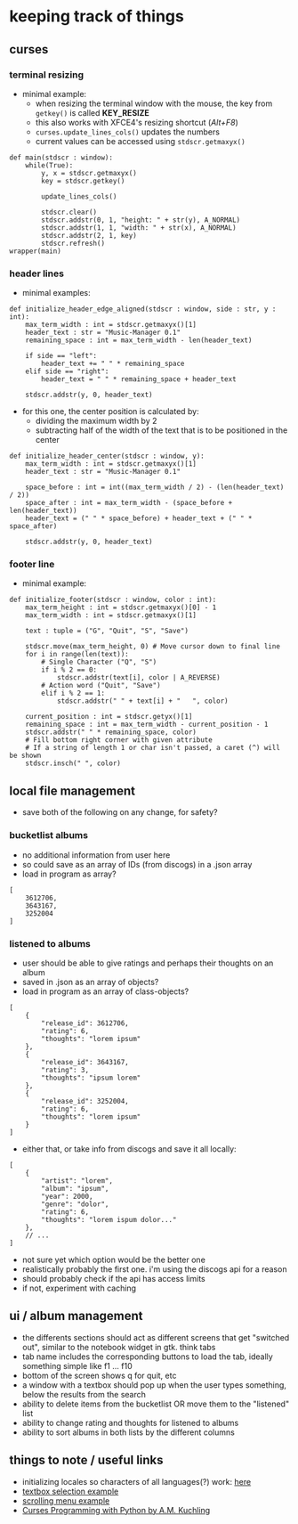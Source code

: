 # keeping track of things

## curses
### terminal resizing
* minimal example:
    - when resizing the terminal window with the mouse, the key from ``getkey()`` is called **KEY_RESIZE**
    - this also works with XFCE4's resizing shortcut (_Alt+F8_)
    - ``curses.update_lines_cols()`` updates the numbers
    - current values can be accessed using ``stdscr.getmaxyx()``
```
def main(stdscr : window):
    while(True):
        y, x = stdscr.getmaxyx()
        key = stdscr.getkey()

        update_lines_cols()

        stdscr.clear()
        stdscr.addstr(0, 1, "height: " + str(y), A_NORMAL)
        stdscr.addstr(1, 1, "width: " + str(x), A_NORMAL)
        stdscr.addstr(2, 1, key)
        stdscr.refresh()
wrapper(main)
```
### header lines
* minimal examples:
```
def initialize_header_edge_aligned(stdscr : window, side : str, y : int):
    max_term_width : int = stdscr.getmaxyx()[1]
    header_text : str = "Music-Manager 0.1"
    remaining_space : int = max_term_width - len(header_text)

    if side == "left":
        header_text += " " * remaining_space
    elif side == "right":
        header_text = " " * remaining_space + header_text

    stdscr.addstr(y, 0, header_text)
```
* for this one, the center position is calculated by:
    - dividing the maximum width by 2
    - subtracting half of the width of the text that is to be positioned in the center
```
def initialize_header_center(stdscr : window, y):
    max_term_width : int = stdscr.getmaxyx()[1]
    header_text : str = "Music-Manager 0.1"
    
    space_before : int = int((max_term_width / 2) - (len(header_text) / 2))
    space_after : int = max_term_width - (space_before + len(header_text))
    header_text = (" " * space_before) + header_text + (" " * space_after)

    stdscr.addstr(y, 0, header_text)
```

### footer line
* minimal example:
```
def initialize_footer(stdscr : window, color : int):
    max_term_height : int = stdscr.getmaxyx()[0] - 1
    max_term_width : int = stdscr.getmaxyx()[1]

    text : tuple = ("G", "Quit", "S", "Save")

    stdscr.move(max_term_height, 0) # Move cursor down to final line
    for i in range(len(text)):
        # Single Character ("Q", "S")
        if i % 2 == 0:
            stdscr.addstr(text[i], color | A_REVERSE)
        # Action word ("Quit", "Save")
        elif i % 2 == 1:
            stdscr.addstr(" " + text[i] + "   ", color)

    current_position : int = stdscr.getyx()[1]
    remaining_space : int = max_term_width - current_position - 1
    stdscr.addstr(" " * remaining_space, color)
    # Fill bottom right corner with given attribute
    # If a string of length 1 or char isn't passed, a caret (^) will be shown
    stdscr.insch(" ", color)
```

## local file management
* save both of the following on any change, for safety?
### bucketlist albums
* no additional information from user here
* so could save as an array of IDs (from discogs) in a .json array
* load in program as array?
```
[
    3612706,
    3643167,
    3252004
]
```
### listened to albums
* user should be able to give ratings and perhaps their thoughts on an album
* saved in .json as an array of objects?
* load in program as an array of class-objects?
```
[
    {
        "release_id": 3612706,
        "rating": 6,
        "thoughts": "lorem ipsum"
    },
    {
        "release_id": 3643167,
        "rating": 3,
        "thoughts": "ipsum lorem"
    },
    {
        "release_id": 3252004,
        "rating": 6,
        "thoughts": "lorem ipsum"
    }
]
```
* either that, or take info from discogs and save it all locally:
```
[
    {
        "artist": "lorem",
        "album": "ipsum",
        "year": 2000,
        "genre": "dolor",
        "rating": 6,
        "thoughts": "lorem ispum dolor..." 
    },
    // ...
]
```
* not sure yet which option would be the better one
* realistically probably the first one. i'm using the discogs api for a reason
* should probably check if the api has access limits
* if not, experiment with caching

## ui / album management
* the differents sections should act as different screens that get "switched out", similar to the notebook widget in gtk. think tabs
* tab name includes the corresponding buttons to load the tab, ideally something simple like f1 ... f10
* bottom of the screen shows q for quit, etc
* a window with a textbox should pop up when the user types something, below the results from the search
* ability to delete items from the bucketlist OR move them to the "listened" list
* ability to change rating and thoughts for listened to albums
* ability to sort albums in both lists by the different columns

## things to note / useful links
* initializing locales so characters of all languages(?) work: [here](https://stackoverflow.com/questions/42510606/python-curses-textpad-textbox-keyboard-input-not-working-with-german-umlauts)
* [textbox selection example](https://incolumitas.com/2013/06/02/python-and-curses-a-small-textbox-selection-example/)
* [scrolling menu example](https://stackoverflow.com/questions/30828804/how-to-make-a-scrolling-menu-in-python-curses)
* [Curses Programming with Python by A.M. Kuchling](https://sceweb.sce.uhcl.edu/helm/WEBPAGE-Python/documentation/howto/curses/curses.html)